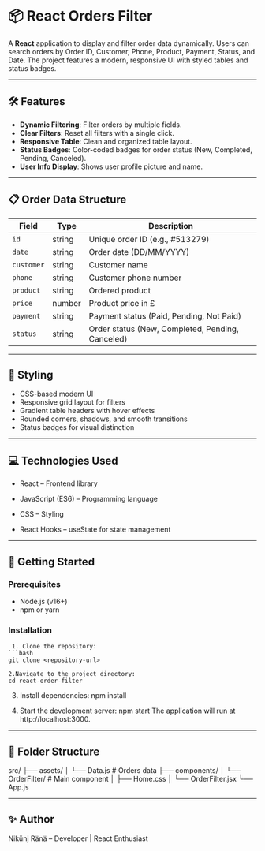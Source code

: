 # 📦 React Orders Filter

A **React** application to display and filter order data dynamically. Users can search orders by Order ID, Customer, Phone, Product, Payment, Status, and Date. The project features a modern, responsive UI with styled tables and status badges.

---

## 🛠 Features

- **Dynamic Filtering**: Filter orders by multiple fields.
- **Clear Filters**: Reset all filters with a single click.
- **Responsive Table**: Clean and organized table layout.
- **Status Badges**: Color-coded badges for order status (New, Completed, Pending, Canceled).
- **User Info Display**: Shows user profile picture and name.

---

## 📋 Order Data Structure

| Field      | Type     | Description                        |
|------------|---------|------------------------------------|
| `id`       | string  | Unique order ID (e.g., #513279)   |
| `date`     | string  | Order date (DD/MM/YYYY)            |
| `customer` | string  | Customer name                      |
| `phone`    | string  | Customer phone number              |
| `product`  | string  | Ordered product                    |
| `price`    | number  | Product price in £                  |
| `payment`  | string  | Payment status (Paid, Pending, Not Paid) |
| `status`   | string  | Order status (New, Completed, Pending, Canceled) |

---

## 🎨 Styling

- CSS-based modern UI
- Responsive grid layout for filters
- Gradient table headers with hover effects
- Rounded corners, shadows, and smooth transitions
- Status badges for visual distinction

---

## 💻 Technologies Used

* React – Frontend library

* JavaScript (ES6) – Programming language

* CSS – Styling

* React Hooks – useState for state management

---

## 🚀 Getting Started

  ### Prerequisites

  - Node.js (v16+)
  - npm or yarn

  ### Installation

     1. Clone the repository:
    ```bash
    git clone <repository-url>

    2.Navigate to the project directory:
    cd react-order-filter

   3. Install dependencies:
      npm install
   
  4. Start the development server:
     npm start
     The application will run at http://localhost:3000.

---

## 📂 Folder Structure

src/
├── assets/
│   └── Data.js         # Orders data
├── components/
│   └── OrderFilter/    # Main component
│       ├── Home.css
│       └── OrderFilter.jsx
└── App.js

---

## ✨ Author

Nikünj Ränä – Developer | React Enthusiast




    
